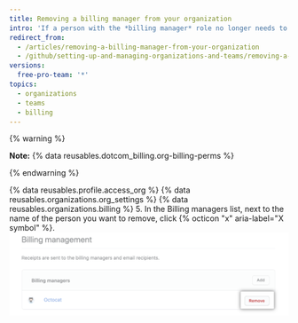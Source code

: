 ```yaml
---
title: Removing a billing manager from your organization
intro: 'If a person with the *billing manager* role no longer needs to view or change your organization''s billing information, you can remove their access to the organization.'
redirect_from:
  - /articles/removing-a-billing-manager-from-your-organization
  - /github/setting-up-and-managing-organizations-and-teams/removing-a-billing-manager-from-your-organization
versions:
  free-pro-team: '*'
topics:
  - organizations
  - teams
  - billing
---
```


{% warning %}

**Note:** {% data reusables.dotcom_billing.org-billing-perms %}

{% endwarning %}

{% data reusables.profile.access_org %}
{% data reusables.organizations.org_settings %}
{% data reusables.organizations.billing %}
5. In the Billing managers list, next to the name of the person you want to remove, click {% octicon "x" aria-label="X symbol" %}.
![Remove billing manager](/assets/images/help/billing/settings_billing_managers_remove_manager.png)
